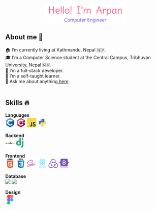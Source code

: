 <p align="center"><a href="https://www.arpanpokharel.com.np"><img width="50%" src="./assets/readme-header.png" /></a></p>

## About me 👨

🏠 I’m currently living at Kathmandu, Nepal 🇳🇵.<br/>
🎓 I’m a Computer Science student at the Central Campus, Tribhuvan University, Nepal 🇳🇵.<br/>
📍 I’m a full-stack developer.<br/>
📙 I’m a self-taught learner.<br/>
💬 Ask me about anything<a href='https://www.arpanpokharel.com.np/contact'> here</a><br/>
<br/>

## Skills 🔥

**Languages**<br/>
<code><img height="30" src="./assets/languages/c.svg"></code>
<code><img height="30" src="./assets/languages/cpp.svg"></code>
<code><img height="30" src="./assets/languages/js.svg"></code>
<code><img height="30" src="./assets/languages/python.svg"></code>
<br/>

**Backend**<br/>
<code><img height="30" src="./assets/backend/nodejs.svg"></code>
<code><img height="30" src="./assets/backend/django.svg"></code>

**Frontend**<br/>
<code><img height="30" src="./assets/Frontend/html5.svg"></code>
<code><img height="30" src="./assets/Frontend/css3.svg"></code>
<code><img height="30" src="./assets/Frontend/sass.svg"></code>
<code><img height="30" src="./assets/Frontend/react.svg"></code>
<code><img height="30" src="./assets/Frontend/redux.svg"></code>
<code><img height="30" src="./assets/Frontend/bootstrap.svg"></code>

**Database**<br/>
<code><img height="30" src="./assets/Frontend/mysql.svg"></code>
<code><img height="30" src="./assets/Frontend/postgresql.svg"></code>

**Design**<br/>
<code><img height="30" src="./assets/Design/figma.svg"></code>
